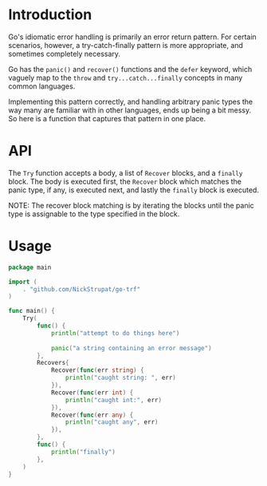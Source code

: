 # Introduction

Go's idiomatic error handling is primarily an error return pattern. For certain scenarios, however, a try-catch-finally pattern is more appropriate, and sometimes completely necessary.

Go has the `panic()` and `recover()` functions and the `defer` keyword, which vaguely map to the `throw` and `try...catch...finally` concepts in many common languages.

Implementing this pattern correctly, and handling arbitrary panic types the way many are familiar with in other languages, ends up being a bit messy. So here is a function that captures that pattern in one place.

# API

The `Try` function accepts a body, a list of `Recover` blocks, and a `finally` block. The body is executed first, the `Recover` block which matches the panic type, if any, is executed next, and lastly the `finally` block is executed.

NOTE: The recover block matching is by iterating the blocks until the panic type is assignable to the type specified in the block.

# Usage

```go
package main

import (
    . "github.com/NickStrupat/go-trf"
)

func main() {
	Try(
		func() {
			println("attempt to do things here")
			
			panic("a string containing an error message")
		},
		Recovers{
			Recover(func(err string) {
				println("caught string: ", err)
			}),
			Recover(func(err int) {
				println("caught int:", err)
			}),
			Recover(func(err any) {
				println("caught any", err)
			}),
		},
		func() {
			println("finally")
		},
	)
}
```